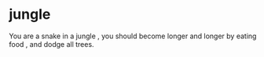 # jungle
  You are a snake in a jungle , you should become longer and longer by eating food , and dodge all trees.
